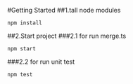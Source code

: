 #Getting Started
##1.tall node modules
```
npm install
```
##2.Start project
###2.1 for run merge.ts
```
npm start
```
###2.2 for run unit test
```
npm test
```
